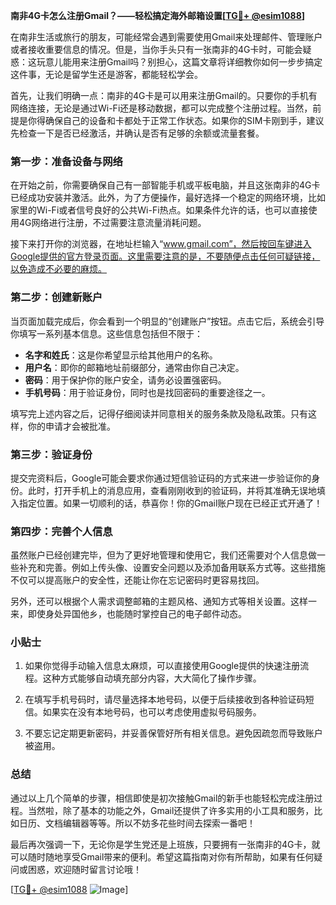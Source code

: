 **南非4G卡怎么注册Gmail？——轻松搞定海外邮箱设置[[TG💪+ @esim1088](https://t.me/s/esim1088)]**

在南非生活或旅行的朋友，可能经常会遇到需要使用Gmail来处理邮件、管理账户或者接收重要信息的情况。但是，当你手头只有一张南非的4G卡时，可能会疑惑：这玩意儿能用来注册Gmail吗？别担心，这篇文章将详细教你如何一步步搞定这件事，无论是留学生还是游客，都能轻松学会。

首先，让我们明确一点：南非的4G卡是可以用来注册Gmail的。只要你的手机有网络连接，无论是通过Wi-Fi还是移动数据，都可以完成整个注册过程。当然，前提是你得确保自己的设备和卡都处于正常工作状态。如果你的SIM卡刚到手，建议先检查一下是否已经激活，并确认是否有足够的余额或流量套餐。

### 第一步：准备设备与网络

在开始之前，你需要确保自己有一部智能手机或平板电脑，并且这张南非的4G卡已经成功安装并激活。此外，为了方便操作，最好选择一个稳定的网络环境，比如家里的Wi-Fi或者信号良好的公共Wi-Fi热点。如果条件允许的话，也可以直接使用4G网络进行注册，不过需要注意流量消耗问题。

接下来打开你的浏览器，在地址栏输入“www.gmail.com”，然后按回车键进入Google提供的官方登录页面。这里需要注意的是，不要随便点击任何可疑链接，以免造成不必要的麻烦。

### 第二步：创建新账户

当页面加载完成后，你会看到一个明显的“创建账户”按钮。点击它后，系统会引导你填写一系列基本信息。这些信息包括但不限于：

- **名字和姓氏**：这是你希望显示给其他用户的名称。
- **用户名**：即你的邮箱地址前缀部分，通常由你自己决定。
- **密码**：用于保护你的账户安全，请务必设置强密码。
- **手机号码**：用于验证身份，同时也是找回密码的重要途径之一。

填写完上述内容之后，记得仔细阅读并同意相关的服务条款及隐私政策。只有这样，你的申请才会被批准。

### 第三步：验证身份

提交完资料后，Google可能会要求你通过短信验证码的方式来进一步验证你的身份。此时，打开手机上的消息应用，查看刚刚收到的验证码，并将其准确无误地填入指定位置。如果一切顺利的话，恭喜你！你的Gmail账户现在已经正式开通了！

### 第四步：完善个人信息

虽然账户已经创建完毕，但为了更好地管理和使用它，我们还需要对个人信息做一些补充和完善。例如上传头像、设置安全问题以及添加备用联系方式等。这些措施不仅可以提高账户的安全性，还能让你在忘记密码时更容易找回。

另外，还可以根据个人需求调整邮箱的主题风格、通知方式等相关设置。这样一来，即使身处异国他乡，也能随时掌控自己的电子邮件动态。

### 小贴士

1. 如果你觉得手动输入信息太麻烦，可以直接使用Google提供的快速注册流程。这种方式能够自动填充部分内容，大大简化了操作步骤。
   
2. 在填写手机号码时，请尽量选择本地号码，以便于后续接收到各种验证码短信。如果实在没有本地号码，也可以考虑使用虚拟号码服务。

3. 不要忘记定期更新密码，并妥善保管好所有相关信息。避免因疏忽而导致账户被盗用。

### 总结

通过以上几个简单的步骤，相信即使是初次接触Gmail的新手也能轻松完成注册过程。当然啦，除了基本的功能之外，Gmail还提供了许多实用的小工具和服务，比如日历、文档编辑器等等。所以不妨多花些时间去探索一番吧！

最后再次强调一下，无论你是学生党还是上班族，只要拥有一张南非的4G卡，就可以随时随地享受Gmail带来的便利。希望这篇指南对你有所帮助，如果有任何疑问或困惑，欢迎随时留言讨论哦！

[[TG💪+ @esim1088](https://t.me/s/esim1088) ![Image](https://i.postimg.cc/4NQfJmqS/Snipaste-2025-05-13-00-14-12.png)]